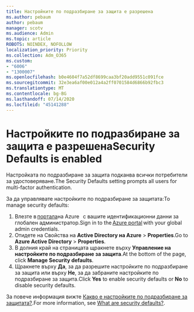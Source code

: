 ```yaml
---
title: Настройките по подразбиране за защита е разрешена
ms.author: pebaum
author: pebaum
manager: scotv
ms.audience: Admin
ms.topic: article
ROBOTS: NOINDEX, NOFOLLOW
localization_priority: Priority
ms.collection: Adm_O365
ms.custom:
- "6006"
- "1300007"
ms.openlocfilehash: b0e4604f7a52df8699caa3bf20add9551c091fce
ms.sourcegitcommit: 32e3ea6af00e012a4a2ff0701584d6866b92fbc3
ms.translationtype: MT
ms.contentlocale: bg-BG
ms.lasthandoff: 07/14/2020
ms.locfileid: "45141288"
---
```

# <a name="security-defaults-is-enabled"></a><span data-ttu-id="69fd3-102">Настройките по подразбиране за защита е разрешена</span><span class="sxs-lookup"><span data-stu-id="69fd3-102">Security Defaults is enabled</span></span>

<span data-ttu-id="69fd3-103">Настройката по подразбиране за защита подканва всички потребители за удостоверяване.</span><span class="sxs-lookup"><span data-stu-id="69fd3-103">The Security Defaults setting prompts all users for multi-factor authentication.</span></span>

<span data-ttu-id="69fd3-104">За да управлявате настройките по подразбиране за защитата:</span><span class="sxs-lookup"><span data-stu-id="69fd3-104">To manage security defaults:</span></span>

1. <span data-ttu-id="69fd3-105">Влезте в [портала](https://ms.portal.azure.com/)на Azure   с вашите идентификационни данни за глобален администратор.</span><span class="sxs-lookup"><span data-stu-id="69fd3-105">Sign in to the [Azure portal](https://ms.portal.azure.com/) with your global admin credentials.</span></span>
2. <span data-ttu-id="69fd3-106">Отидете на Свойства на **Active Directory на Azure**  >  **Properties**.</span><span class="sxs-lookup"><span data-stu-id="69fd3-106">Go to **Azure Active Directory** > **Properties**.</span></span>
3. <span data-ttu-id="69fd3-107">В долния край на страницата щракнете върху **Управление на настройките по подразбиране за защита**.</span><span class="sxs-lookup"><span data-stu-id="69fd3-107">At the bottom of the page, click **Manage Security defaults**.</span></span>
4. <span data-ttu-id="69fd3-108">Щракнете върху **Да**, за да разрешите настройките по подразбиране за защита или върху **Не**, за да забраните настройките по подразбиране за защита.</span><span class="sxs-lookup"><span data-stu-id="69fd3-108">Click **Yes** to enable security defaults or **No** to disable security defaults.</span></span>

<span data-ttu-id="69fd3-109">За повече информация вижте [Какво е настройките по подразбиране за защитата?](https://docs.microsoft.com/azure/active-directory/fundamentals/concept-fundamentals-security-defaults).</span><span class="sxs-lookup"><span data-stu-id="69fd3-109">For more information, see [What are security defaults?](https://docs.microsoft.com/azure/active-directory/fundamentals/concept-fundamentals-security-defaults).</span></span>